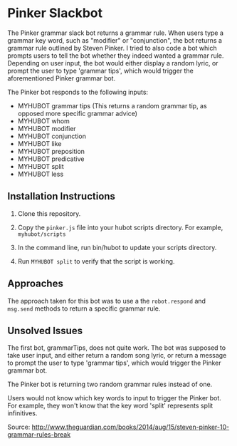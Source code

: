 # Pinker Slackbot

The Pinker grammar slack bot returns a grammar rule. When users type a grammar key word, such as "modifier" or "conjunction", the bot returns a grammar rule outlined by Steven Pinker. I tried to also code a bot which prompts users to tell the bot whether they indeed wanted a grammar rule. Depending on user input, the bot would either 
display a random lyric, or prompt the user to type 'grammar tips', which would trigger the aforementioned Pinker grammar bot.

The Pinker bot responds to the following inputs:

- MYHUBOT grammar tips (This returns a random grammar tip, as opposed more specific grammar advice)
- MYHUBOT whom
- MYHUBOT modifier
- MYHUBOT conjunction
- MYHUBOT like
- MYHUBOT preposition
- MYHUBOT predicative
- MYHUBOT split
- MYHUBOT less

## Installation Instructions

1. Clone this repository. 

1. Copy the `pinker.js` file into your hubot scripts directory. For example, `myhubot/scripts`

1. In the command line, run bin/hubot to update your scripts directory.

1. Run `MYHUBOT split` to verify that the script is working. 

## Approaches

The approach taken for this bot was to use a the `robot.respond` and `msg.send` methods to return a specific grammar rule. 

## Unsolved Issues

The first bot, grammarTips, does not quite work. The bot was supposed to take user input, and either return a random song lyric, or return a message to prompt the user to type 'grammar tips', which would trigger the Pinker grammar bot. 

The Pinker bot is returning two random grammar rules instead of one.

Users would not know which key words to input to trigger the Pinker bot. For example, they won't know that the key word 'split' represents split infinitives.

Source: http://www.theguardian.com/books/2014/aug/15/steven-pinker-10-grammar-rules-break
